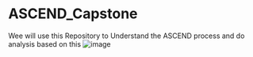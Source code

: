 # ASCEND_Capstone
Wee will use this Repository to Understand the ASCEND process and do analysis based on this
![image](https://github.com/MeghaB94/capstone/assets/56770049/089aefa5-7697-4e87-ac75-2b9852c0f18a)
